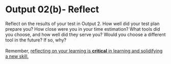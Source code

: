 # Output 02(b)- Reflect

Reflect on the results of your test in Output 2. How well did your test plan prepare you? How close were you in your time estimation? What tools did you choose, and how well did they serve you? Would you choose a different tool in the future? If so, why? <br><br>
Remember, [reflecting on your learning is **critical** in learning and solidifying a new skill.](https://sites.google.com/andela.com/curriculum/whats-new/learning-tips?authuser=1) 

